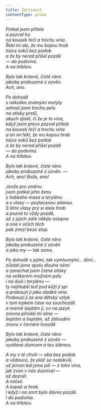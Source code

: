 ```yaml
---
title: Žárlivost
contentType: prose
---
```


<section>

_Potkal jsem přítele  
a pozval ho  
na kousek řeči a trochu vína.  
Řekl mi ale, že mu kopou hrob  
tisíce soků bez podob  
a že by nerad přišel pozdě  
— do podivína.  
A na hřbitov._

</section>

<section>

_Bylo tak krásné, čisté ráno  
jakoby probuzené z ozvěn.  
Ach, ano._

</section>

<section>

_Po dohodě  
s několika známými motýly  
sehnal jsem trochu pelu  
na otisky prstů,  
abych zjistil, čí že je to vina,  
když jsem přece pozval přítele  
na kousek řeči a trochu vína  
a on mi řekl, že mu kopou hrob  
tisíce soků bez podob  
a že by nerad přišel pozdě  
— do podivína.  
A na hřbitov._

</section>

<section>

_Bylo tak krásné, čisté ráno  
jakoby probuzené z ozvěn. —  
Ach, ano! Bože, ano!_

</section>

<section>

_Jenže pro změnu  
jsem potkal jeho ženu  
z hebkého masa a terylénu  
a s vlasy — pozlacenou slámou.  
S těmi vlasy prý si stele hrob  
a pozná to vždy pozdě,  
až z jejich záře někdo oslepne  
a ona v očích těch  
pak zmizí beze stop._

</section>

<section>

_Bylo tak krásné, čisté ráno  
jakoby probuzené z ozvěn  
a jako my — tak samo._

</section>

<section>

_Po dohodě s jejími, tak výmluvnými… těmi…  
zůstali jsme spolu dlouho němí  
a zanechal jsem četné otisky  
na veškerém možném pelu  
i na duši i terylénu —  
ty nejhlubší teď pod kůží jí spí  
a probouzí ji jako sladká vina.  
Probouzí ji ze sna dětský vzlyk  
v tom trpkém čase na souchozdě  
a marně šeptám jí, co na jazyk  
zrovna přináší mi slina —  
šeptám a šeptám, až zbloudím  
znovu v černém hvozdě._

</section>

<section>

_Bylo tak krásné, čisté ráno  
jakoby probuzené z ozvěn —  
vystlané sluncem a tou slámou._

</section>

<section>

_A my v té chvíli — oba bez podob  
a vědouce, že pláč se nedokvílí,  
už jenom kal jsme pili — z toho vína,  
jak zvon v nás dozníval —  
až dozněl.  
A mlčeli.  
A kopali si hrob.  
I když i na smrt bylo dávno pozdě.  
I do podivína.  
A na hřbitov._

</section>
